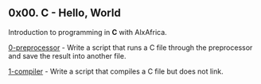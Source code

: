 ## 0x00. C - Hello, World

Introduction to programming in **C** with AlxAfrica.


[0-preprocessor](https://github.com/hamzayawa/alx-low_level_programming/blob/main/0x00-hello_world/0-preprocessor) - Write a script that runs a C file through the preprocessor and save the result into another file.


[1-compiler](https://github.com/hamzayawa/alx-low_level_programming/blob/main/0x00-hello_world/1-compiler) - Write a script that compiles a C file but does not link.
